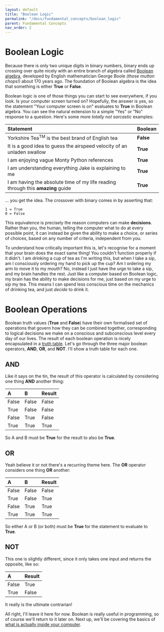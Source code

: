 ```yaml
---
layout: default
title: "Boolean Logic"
permalink: "/docs/fundamental_concepts/boolean_logic"
parent: Fundamental Concepts
nav_order: 2
---
```


# Boolean Logic
Because there is only two unique digits in binary numbers, binary ends up crossing over quite nicely with an entire branch of algebra called [Boolean algebra](https://en.wikipedia.org/wiki/Boolean_algebra), developed by English mathematician George Boole _(those mutton chops!)_ about 170 years ago. The foundation of Boolean algebra is the idea that something is either **True** or **False**.

Boolean logic is one of those things you can start to see everywhere, if you look. Is your computer screen turned on? Hopefully, the answer is yes, so the statement "Your computer screen is on" evaluates to **True** in Boolean algebra. You can see the natural extension to a simple "Yes" or "No" response to a question. Here's some more _totally not sarcastic_ examples:

| Statement                                                                            | Boolean  |
|:-------------------------------------------------------------------------------------|:---------|
| Yorkshire Tea<sup>TM</sup> is the best brand of English tea                          | **False**|
| It is a good idea to guess the airspeed velocity of an unladen swallow               | **True** |
| I am enjoying vague Monty Python references                                          | **True** |
| I am understanding everything Jake is explaining to me                               | **True** |
| I am having the absolute time of my life reading through this **amazing** guide      | **True** |

... you get the idea. The crossover with binary comes in by asserting that:

`1 = True`\
`0 = False`

This equivalence is precisely the reason computers can make **decisions**. Rather than you, the human, telling the computer what to do at every possible point, it can instead be given the ability to make a choice, or series of choices, based on any number of criteria, independent from you. 

To understand how critically important this is, let's recognise for a moment that your brain does the exact same thing! You couldn't function properly if it didn't. I am drinking a cup of tea as I'm writing this, but when I take a sip, am I consciously ordering my hand to pick up the cup? Am I ordering my arm to move it to my mouth? No, instead I just have the urge to take a sip, and my brain handles the rest. Just like a computer based on Boolean logic, my brain has the ability to make decisions for me, just based on my urge to sip my tea. This means I can spend less conscious time on the mechanics of drinking tea, and just *decide* to drink it.

# Boolean Operations
Boolean truth values (**True** and **False**) have their own formalised set of operations that govern how they can be combined together, corresponding to logical decisions we make on a conscious and subconscious level every day of our lives. The result of each boolean operation is nicely encapsulated in a [truth table](https://en.wikipedia.org/wiki/Truth_table). Let's go through the three major boolean operators, **AND**, **OR**, and **NOT**. I'll show a truth table for each one.

## AND
Like it says on the tin, the result of this operator is calculated by considering one thing **AND** another thing:

| A        | B        | Result        | 
|:---------|:---------|:--------------|
| False    | False    | False         |
| True     | False    | False         |
| False    | True     | False         |
| True     | True     | True          |

So A and B must be **True** for the result to also be **True**.

## OR
Yeah believe it or not there's a recurring theme here. The **OR** operator considers one thing **OR** another:

| A        | B        | Result        | 
|:---------|:---------|:--------------|
| False    | False    | False         |
| True     | False    | True          |
| False    | True     | True          |
| True     | True     | True          |

So either A or B (or both) must be **True** for the statement to evaluate to **True**.

## NOT
This one is slightly different, since it only takes one input and returns the opposite, like so:

| A        | Result        | 
|:---------|:--------------|
| False    | True          |
| True     | False         |

It really is the ultimate contrarian!

All right, I'll leave it here for now. Boolean is really useful in programming, so of course we'll return to it later on. Next up, we'll be covering the basics of [what is actually inside your computer](./the_structure_of_your_computer).